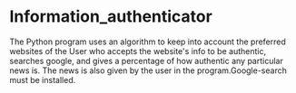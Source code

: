 # Information_authenticator
The Python program uses an algorithm to keep into account the preferred websites of the User who accepts the website's info to be authentic, searches google, and gives a percentage of how authentic any particular news is. The news is also given by the user in the program.Google-search must be installed.
